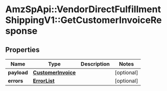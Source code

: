 # AmzSpApi::VendorDirectFulfillmentShippingV1::GetCustomerInvoiceResponse

## Properties
Name | Type | Description | Notes
------------ | ------------- | ------------- | -------------
**payload** | [**CustomerInvoice**](CustomerInvoice.md) |  | [optional] 
**errors** | [**ErrorList**](ErrorList.md) |  | [optional] 

